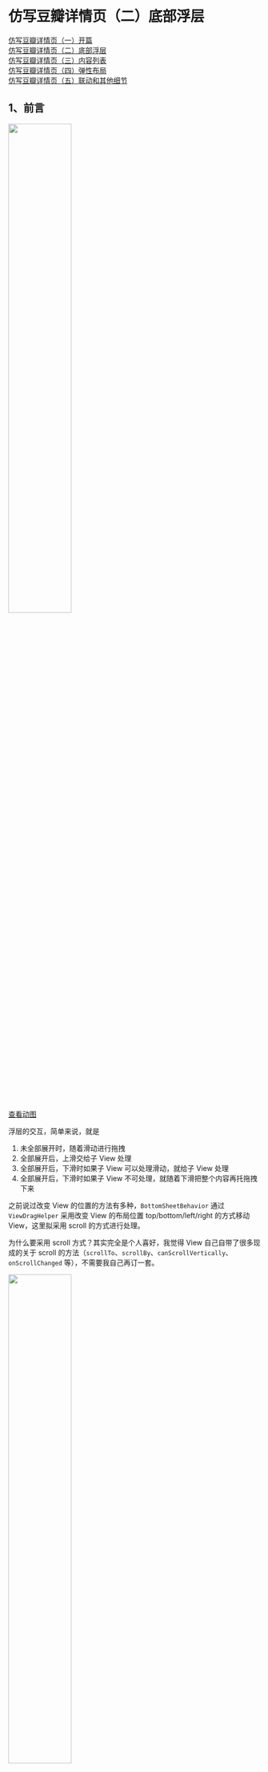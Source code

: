 # 仿写豆瓣详情页（二）底部浮层

[仿写豆瓣详情页（一）开篇]()  
[仿写豆瓣详情页（二）底部浮层]()  
[仿写豆瓣详情页（三）内容列表]()  
[仿写豆瓣详情页（四）弹性布局]()  
[仿写豆瓣详情页（五）联动和其他细节]()  

## 1、前言

<img src="./douban_floating_page.gif" width = "50%" />

[查看动图](./douban_floating_page.gif)  

浮层的交互，简单来说，就是
1. 未全部展开时，随着滑动进行拖拽
2. 全部展开后，上滑交给子 View 处理
3. 全部展开后，下滑时如果子 View 可以处理滑动，就给子 View 处理
4. 全部展开后，下滑时如果子 View 不可处理，就随着下滑把整个内容再托拖拽下来

之前说过改变 View 的位置的方法有多种，`BottomSheetBehavior` 通过 `ViewDragHelper` 采用改变 View 的布局位置 top/bottom/left/right 的方式移动 View，这里拟采用 scroll 的方式进行处理。  

为什么要采用 scroll 方式？其实完全是个人喜好，我觉得 View 自己自带了很多现成的关于 scroll 的方法（`scrollTo`、`scrollBy`、`canScrollVertically`、`onScrollChanged` 等），不需要我自己再订一套。  

<img src="./im_lazy.png" width = "50%" />

本文自定义的浮层视图名为 `BottomSheetLayout`，继承自 `FrameLayout`，就不自己处理 measure 和 layout 了。  

## 2、对外暴露的方法和属性

### 2.1、当前状态

首先我们需要定义浮层的状态，尽量简化，只定义三种状态：
- `BOTTOM_SHEET_STATE_COLLAPSED`：折叠状态，此时只露出最小显示高度
- `BOTTOM_SHEET_STATE_SCROLLING`：正在滚动中的状态
- `BOTTOM_SHEET_STATE_EXTENDED`：展开状态，此时露出全部内容

### 2.2、当前进度

进度即 View 移动的相对位置的百分比，根据 View 露出的最小高度，以及完全展开时的高度，确认 View 的移动范围，进而根据 View 的当前位置计算当前进度。  

`BOTTOM_SHEET_STATE_COLLAPSED` 时进度为 0，`BOTTOM_SHEET_STATE_EXTENDED` 时进度为 1，`BOTTOM_SHEET_STATE_SCROLLING` 则根据实际位置进行计算。  

当然还需要支持进度的设置，方便外部进行一些动画等操作。

由于 `BottomSheetLayout` 采用滚动的方式移动 View，所以进度就和 `View.scrollY` 相关，对进度的设置也就是 `View.scrollTo`。  

``` java
/**
 * 当前滚动的进度，[BOTTOM_SHEET_STATE_COLLAPSED] 时是 0，[BOTTOM_SHEET_STATE_EXTENDED] 时是 1
 */
@FloatRange(from = 0.0, to = 1.0)
var process = 0F

fun setProcess(@FloatRange(from = 0.0, to = 1.0) process: Float, smoothly: Boolean = true)
```

### 2.3、设置内容视图

由于我们需要一些特殊的属性，所以不能直接采用 `addView` 的方式。除了内容视图 `contentView`，还需要同时设置最小的显示高度 `minShowingHeight` 来计算滚动范围，初始状态 `initState` 来确定 `contentView` 的初始位置。

``` java
fun setContentView(
    contentView: View,
    minShowingHeight: Int,
    initState: Int = BOTTOM_SHEET_STATE_COLLAPSED
)
```

## 3、Layout 处理和滚动范围的确定

这里不改变原有的布局方式，只在布局后确定滚动范围，`scrollY` 的最小值 `minScrollY` 和最大值 `maxScrollY`，并根据初始状态设置进度（其实就是设置 `scrollY`）。

``` java
override fun onLayout(changed: Boolean, left: Int, top: Int, right: Int, bottom: Int) {
    super.onLayout(changed, left, top, right, bottom)
    // ...
    contentView?.also {
        // ...
        minScrollY = it.top + minShowingHeight - height
        maxScrollY = it.bottom - height
        if (initState == BOTTOM_SHEET_STATE_EXTENDED) {
            setProcess(1F, false)
        } else {
            setProcess(0F, false)
        }
    }
}
```

确定的滚动范围会用于 `canScrollVertically` 和 `scrollTo`，当然也会用在当前状态和进度的计算上。

``` java
/**
 * 滚动范围是[[minScrollY], [maxScrollY]]，根据方向判断垂直方向是否可以滚动
 */
override fun canScrollVertically(direction: Int): Boolean {
    return if (direction > 0) {
        scrollY < maxScrollY
    } else {
        scrollY > minScrollY
    }
}

/**
 * 滚动前做范围限制
 */
override fun scrollTo(x: Int, y: Int) {
    super.scrollTo(x, when {
        y < minScrollY -> minScrollY
        y > maxScrollY -> maxScrollY
        else -> y
    })
}
```

## 4、Touch 事件拦截

### 4.1、拦截的方案探讨

事件拦截的关键在于父 View 和子 View 都能处理事件时，事件要怎么分发的问题。一种是不拦截，让子 View 处理，子 View 不处理了父 View 在拦截；另一种是父 View 直接拦截，然后自己在事件处理的时候在进行分发。  

拦截的方式有个蛋疼的地方在于只要你拦截了事件，那之后子 View 就再也无法处理了。所以也就有了嵌套滚动的处理方式，不拦截事件，但是子 View 滚动时会先回调父 View，父 View 可以在那里进行拦截。  

事件拦截的逻辑是受滚动处理方式的影响的，最开始的时候我是采用嵌套滚动的方式处理滚动的，即：能不拦截事件就不拦截，交给子 View 处理，子 View 在发生滚动时，在收到的滚动时的 `onNestedPreScroll` 中判断是要自己滚还是子 View 滚。当然还要考虑子 View 不能滚动的情况，这时候就拦截下来自己进行滚动。  

### 4.2、本文的拦截方案

后来发现既要处理事件的拦截，又要处理滚动的拦截，太麻烦了（也可能是杀鸡用牛刀了）。我就改成了尽可能地拦截事件，然后根据手指的滑动计算需要的「滚动量」，再对「滚动量」进行分发，决定是自己滚，还是子 View 滚，逻辑为：
- `BOTTOM_SHEET_STATE_SCROLLING` 只是一个中间状态，肯定拦截
- `ACTION_MOVE` 时，如果触点在 `contentView` 上，且垂直移动大于水平移动，就拦截

``` java
override fun onInterceptTouchEvent(e: MotionEvent): Boolean {
    // 正在滚动中肯定要自己拦截处理
    if (state == BOTTOM_SHEET_STATE_SCROLLING) {
        return true
    }
    // move 时，在内容 view 区域，且 y 轴偏移更大，就拦截
    return if (e.action == MotionEvent.ACTION_MOVE) {
        contentView?.isUnder(e.rawX, e.rawY) == true && abs(lastX - e.x) < abs(lastY - e.y)
    } else {
        lastX = e.x
        lastY = e.y
        super.onInterceptTouchEvent(e)
    }
}
```

### 4.3、这里再多 BB 两句

尽可能拦截事件，然后自己分发「滚动量」稍微有点麻烦，但是处理逻辑更加明确。之前还做过体验不是很好的其他尝试：`BOTTOM_SHEET_STATE_EXTENDED` 时判断子 View 是否能够处理，子 View 能处理就不拦截事件，不能处理才拦截下来自己滚动。这种方式看起来没啥问题，但是在 `BOTTOM_SHEET_STATE_EXTENDED` 边界处体验就不是很好。  

比如刚开始是未全部展开 `BOTTOM_SHEET_STATE_SCROLLING`，手指向上滑，我们自己拦截了事件，然后到滚动展开状态 `BOTTOM_SHEET_STATE_EXTENDED`，之后轮到子 View 处理了，这时候由于事件已经被我们拦截了，没法交给子 View 处理，只能抬手然后再上滑，才能让子 View 的内容开始滚动。下拉的时候也存在这样的问题，滚动不连贯，体验不好。  

<img src="./old_touch_interception.gif" width="50%"/>

[查看动图](./old_touch_interception.gif)  

## 5、滚动处理

在事件拦截中，我们的策略是尽可能地拦截事件，垂直方向的事件都被拦截了，那子 View （不论是直接的还是间接的）的滚动和自身的滚动都需要我们来进行分发。

<img src="./scroll_dispatcher.png" width="50%"/>

在 `ACTION_MOVE` 时要计算「滚动量」，等于上次触点的 y 值减去这次触点的 y 值。为什么是上次减去这次呢？因为手指上滑时，触点的 y 值减少，列表内容向下滚动（是的，是向下），此时 scrollY 是会增大。还不明白的话就自己打 log 看下。  

有了「滚动量」，还需要找到能够处理该「滚动量」的子 View，方法 `fun View.findScrollableTarget(rawX: Float, rawY: Float, dScrollY: Int): View?` 就是通过递归的方式，在触点 (rawX, rawY) 位置所处的 View 中，从父级一层一层向里，找到可以处理「滚动量」`dScrollY` 的 View。  

``` java
override fun onTouchEvent(e: MotionEvent): Boolean {
    return when (e.action) {
        // ...
        // move 时分发滚动量
        MotionEvent.ACTION_MOVE -> {
            val dy = (lastY - e.y).toInt()
            lastY = e.y
            dispatchScrollY(dy, contentView?.findScrollableTarget(e.rawX, e.rawY, dy))
        }
        // ...
    }
}

```

滚动的分发是由 `dispatchScrollY` 方法处理的，逻辑暂时还不复杂，`BOTTOM_SHEET_STATE_EXTENDED` 时，优先滚动 `target`（就是 `findScrollableTarget` 找到的处理 `dScrollY` 的 View），再滚动自己，其他状态就只滚动自己。  

``` java
private fun dispatchScrollY(dScrollY: Int, target: View?) {
    if (state == BOTTOM_SHEET_STATE_EXTENDED) {
        if (target != null && target.canScrollVertically(dScrollY)) {
            target.scrollBy(0, dScrollY)
        } else {
            scrollBy(0, dScrollY)
        }
    } else if (canScrollVertically(dScrollY)) {
        scrollBy(0, dScrollY)
    }
}
```

这样我们就解决了交互上不连贯的问题。  

<img src="./dispatch_scroll_y.gif" width="50%" />

[查看动图](./dispatch_scroll_y.gif)  

## 6、Up 事件和 Fling 处理

### 6.1、Up 和 Cancel 时的复位操作

Up 和 Cancel 时，如果状态是 `BOTTOM_SHEET_STATE_SCROLLING`，此时需要通过动画滚动到 `BOTTOM_SHEET_STATE_EXTENDED` 或 `BOTTOM_SHEET_STATE_COLLAPSED` 状态进行复位，具体是哪个状态还看具体需求吧，我这里是按最后一次移动的方向来算的。  

这里为外部拦截处理提供了 `onReleaseListener`，可以先不考虑。  

放在 `dispatchTouchEvent` 是为了提前处理，而直接返回 true，不再分发是因为 `onTouchEvent` 的 up 会处理子 View 的 fling，如果这里处理了复位，同时又让子 View fling 的话，看起来会很奇怪，感兴趣的可以去掉试下。  

``` java
override fun dispatchTouchEvent(e: MotionEvent): Boolean {
    when (e.action) {
        // ...
        // up 或 cancel 时判断是否要平滑滚动到稳定位置
        MotionEvent.ACTION_UP, MotionEvent.ACTION_CANCEL -> {
            // 发生了移动，且处于滚动中的状态，且未被拦截，则自己处理
            if (lastDir != 0
                && state == BOTTOM_SHEET_STATE_SCROLLING
                && onReleaseListener?.invoke(this) != true) {
                smoothScrollToY(if (lastDir > 0) { maxScrollY } else { minScrollY })
                // 这里返回 true 防止分发给子 view 导致其抖动
                return true
            }
        }
    }
    return super.dispatchTouchEvent(e)
}
```

`smoothScrollToY` 通过 `Scroller` 实现动画效果，`lastComputeY` 是为了在 `computeScroll` 中辅助计算「滚动量」的。`flingTarget` 是用于 fling，因为 fling 也是用 `Scroller` 进行处理的，所以 `flingTarget` 起到了区分 fling 和普通滚动的作用。  

``` java
/**
 * 利用 [scroller] 平滑滚动到目标位置，只用于自身的滚动
 */
private fun smoothScrollToY(y: Int) {
    if (scrollY == y) {
        return
    }
    lastComputeY = scrollY
    flingTarget = null
    scroller.startScroll(0, scrollY, 0, y - scrollY)
    invalidate()
}
```

这里的 `dispatchScrollY` 多了个 boolean 返回值，用于表示是否处理这个「滚动量」，不处理的话会把动画关掉，这个主要和 fling 有关，下面会继续介绍。  

``` java
/**
 * 计算 [scroller] 当前的滚动量并分发，不再处理就关掉动画
 * 动画结束时及时复位 fling 的目标 view
 */
override fun computeScroll() {
    if (scroller.computeScrollOffset()) {
        val currentY = scroller.currY
        val dScrollY = currentY - lastComputeY
        lastComputeY = currentY
        if (!dispatchScrollY(dScrollY, flingTarget)) {
            scroller.abortAnimation()
        }
        invalidate()
    } else {
        flingTarget = null
    }
}
```

### 6.2、Fling

Fling 其实就是抬手后的一系列减速的滚动事件，首先需要明确一点，fling 只作用于子 View 的滚动，不用于自身的滚动。  

这是因为在全部展开时，向下的 fling 会把整个内容带下来，而 up 时状态又不是 `BOTTOM_SHEET_STATE_SCROLLING`，这时整个内容视图会悬在半空中（`BOTTOM_SHEET_STATE_SCROLLING` 状态），如果我们在 fling 结束后像 up 时一样进行复位，再进行滚动，又会速度不一致，体验不好。  

Fling 需要用到 `VelocityTracker`，在 `onTouchEvent` 收集一系列事件，在 up 时计算垂直方向的速度，进行 fling。

这里对 `velocityTracker.yVelocity` 取反才是 `Scroller` 处理 fling 的速度，和 move 的滑动事件一个原因，不再赘述。同样的，也需要 `findScrollableTarget` 找到能够处理这个 fling 的子 View。  

``` java
override fun onTouchEvent(e: MotionEvent): Boolean {
    return when (e.action) {
        // down 时，触点在内容视图上时才继续处理
        MotionEvent.ACTION_DOWN -> {
            velocityTracker.clear()
            velocityTracker.addMovement(e)
            contentView?.isUnder(e.rawX, e.rawY) == true
        }
        // move 时分发滚动量
        MotionEvent.ACTION_MOVE -> {
            velocityTracker.addMovement(e)
            val dy = (lastY - e.y).toInt()
            lastY = e.y
            dispatchScrollY(dy, contentView?.findScrollableTarget(e.rawX, e.rawY, dy))
        }
        // up 时要处理子 view 的 fling
        MotionEvent.ACTION_UP, MotionEvent.ACTION_CANCEL -> {
            velocityTracker.addMovement(e)
            velocityTracker.computeCurrentVelocity(1000)
            val yv = -velocityTracker.yVelocity.toInt()
            handleFling(yv, contentView?.findScrollableTarget(e.rawX, e.rawY, yv))
            true
        }
        else -> super.onTouchEvent(e)
    }
}
```

前面说了 fling 只用于子 View，没有要处理的子 View 就直接返回。
`flingTarget` 用于记录本次 fling 的目标子 View。之后还是交给 `Scroller` 处理，在 `computeScroll` 中分发滚动。

``` java
private fun handleFling(yv: Int, target: View?) {
    target ?: return
    lastComputeY = 0
    flingTarget = target
    scroller.fling(0, lastComputeY, 0, yv, 0, 0, Int.MIN_VALUE, Int.MAX_VALUE)
    invalidate()
}
```

`dispatchScrollY` 的完整代码如下，加入了对 fling 的判断和是否能够处理的判断。  

``` java
/**
 * 分发 y 轴滚动事件
 * 展开状态：优先处理 [target]，然后如果不是 fling （fling 不用于自身的滚动）才处理自己
 * 非展开状态：只处理自己
 *
 * @param dScrollY y 轴的滚动量
 * @param target 可以处理改滚动量的目标 view
 * @return 是否可以处理
 */
private fun dispatchScrollY(dScrollY: Int, target: View?): Boolean {
    // 0 默认可以处理
    if (dScrollY == 0) {
        return true
    }
    return if (state == BOTTOM_SHEET_STATE_EXTENDED) {
        if (target != null && target.canScrollVertically(dScrollY)) {
            target.scrollBy(0, dScrollY)
            true
        } else if (!isFling() && canScrollVertically(dScrollY)) {
            scrollBy(0, dScrollY)
            true
        } else {
            false
        }
    } else if (canScrollVertically(dScrollY)) {
        scrollBy(0, dScrollY)
        true
    } else {
        false
    }
}
```

<img src="./up_fling.gif" width="50%" />

[查看动图](./up_fling.gif)  

## 结束

这样我们算是完成了底部浮层，但并不完美，比如每次分发「滚动量」时都要 `findScrollableTarget` 寻找处理滚动的 View，那如果一个 View 和它的子 View 都能处理呢？这时候优先级不应该有我们决定，但是 `findScrollableTarget` 是直接返回第一个的。  

这里的确是有点小问题，但就像我在 [仿写豆瓣详情页（一）开篇]() 结尾处所说的，不要过于追求大而全，目前我也没遇到这样的 case，就先不管了。如果真要解决，就需要更改拦截事件的方案，或者利用嵌套滚动来处理。  

[https://github.com/funnywolfdadada/HollowKit](https://github.com/funnywolfdadada/HollowKit)  
